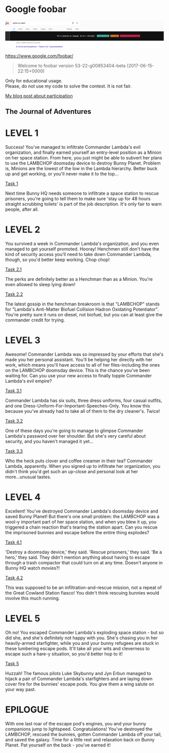 # Google foobar  

![Up for a challenge?](up_for_a_challenge.png)

https://www.google.com/foobar/  
> Welcome to foobar version 53-22-g00853404-beta (2017-06-15-22:15+0000)

Only for educational usage.  
Please, do not use my code to solve the contest. It is not fair.

[My blog post about participation]()

## The Journal of Adventures  

LEVEL 1
======= 

Success! You've managed to infiltrate Commander Lambda's evil organization, and finally earned yourself an entry-level position as a Minion on her space station. From here, you just might be able to subvert her plans to use the LAMBCHOP doomsday device to destroy Bunny Planet. Problem is, Minions are the lowest of the low in the Lambda hierarchy. Better buck up and get working, or you'll never make it to the top...

[Task 1](https://github.com/nkapliev/google-foo.bar/blob/master/problems/1_solar_doomsday.py)

Next time Bunny HQ needs someone to infiltrate a space station to rescue prisoners, you're going to tell them to make sure 'stay up for 48 hours straight scrubbing toilets' is part of the job description. It's only fair to warn people, after all.

LEVEL 2
======= 

You survived a week in Commander Lambda's organization, and you even managed to get yourself promoted. Hooray! Henchmen still don't have the kind of security access you'll need to take down Commander Lambda, though, so you'd better keep working. Chop chop!

[Task 2.1](https://github.com/nkapliev/google-foo.bar/blob/master/problems/2.1_bunny_prisoner_locating.py)

The perks are definitely better as a Henchman than as a Minion. You're even allowed to sleep lying down!

[Task 2.2](https://github.com/nkapliev/google-foo.bar/blob/master/problems/2.2_fuel_injection_perfection.py)

The latest gossip in the henchman breakroom is that "LAMBCHOP" stands for "Lambda's Anti-Matter Biofuel Collision Hadron Oxidating Potentiator". You're pretty sure it runs on diesel, not biofuel, but you can at least give the commander credit for trying.

LEVEL 3
======= 

Awesome! Commander Lambda was so impressed by your efforts that she's made you her personal assistant. You'll be helping her directly with her work, which means you'll have access to all of her files-including the ones on the LAMBCHOP doomsday device. This is the chance you've been waiting for. Can you use your new access to finally topple Commander Lambda's evil empire?

[Task 3.1](https://github.com/nkapliev/google-foo.bar/blob/master/problems/3.1_gearing_up_for_destruction.py)

Commander Lambda has six suits, three dress uniforms, four casual outfits, and one Dress-Uniform-For-Important-Speeches-Only. You know this because you've already had to take all of them to the dry cleaner's. Twice!

[Task 3.2](https://github.com/nkapliev/google-foo.bar/blob/master/problems/3.2_bomb_baby.py)

One of these days you're going to manage to glimpse Commander Lambda's password over her shoulder. But she's very careful about security, and you haven't managed it yet...

[Task 3.3](https://github.com/nkapliev/google-foo.bar/blob/master/problems/3.3_queue_to_do.py)

Who the heck puts clover and coffee creamer in their tea? Commander Lambda, apparently. When you signed up to infiltrate her organization, you didn't think you'd get such an up-close and personal look at her more...unusual tastes.

LEVEL 4
======= 

Excellent! You've destroyed Commander Lambda's doomsday device and saved Bunny Planet! But there's one small problem: the LAMBCHOP was a wool-y important part of her space station, and when you blew it up, you triggered a chain reaction that's tearing the station apart. Can you rescue the imprisoned bunnies and escape before the entire thing explodes?

[Task 4.1](https://github.com/nkapliev/google-foo.bar/blob/master/problems/4.1_bringing_a_gun_to_a_guard_fight.py)

'Destroy a doomsday device,' they said. 'Rescue prisoners,' they said. 'Be a hero,' they said. They didn't mention anything about having to escape through a trash compactor that could turn on at any time. Doesn't anyone in Bunny HQ watch movies?!

[Task 4.2](https://github.com/nkapliev/google-foo.bar/blob/master/problems/4.2_escape_pods.py)

This was supposed to be an infiltration-and-rescue mission, not a repeat of the Great Cowland Station fiasco! You didn't think rescuing bunnies would involve this much running.

LEVEL 5
======= 

Oh no! You escaped Commander Lambda's exploding space station - but so did she, and she's definitely not happy with you. She's chasing you in her heavily-armed starfighter, while you and your bunny refugees are stuck in these lumbering escape pods. It'll take all your wits and cleverness to escape such a hare-y situation, so you'd better hop to it!

[Task 5](https://github.com/nkapliev/google-foo.bar/blob/master/problems/5_dodge_the_lasers.py)

Huzzah! The famous pilots Luke Skybunny and Jyn Erbun managed to hijack a pair of Commander Lambda's starfighters and are laying down cover fire for the bunnies' escape pods. You give them a wing salute on your way past.

EPILOGUE
======== 

With one last roar of the escape pod's engines, you and your bunny companions jump to lightspeed. Congratulations! You've destroyed the LAMBCHOP, rescued the bunnies, gotten Commander Lambda off your tail, and saved the galaxy. Time for a little rest and relaxation back on Bunny Planet. Pat yourself on the back - you've earned it!
